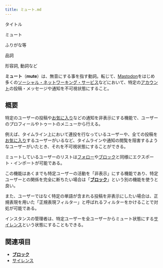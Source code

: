 ```yaml
---
title: ミュート.md
---
```

<div>

タイトル

</div>

ミュート

ふりがな等

品詞

形容詞, 動詞など

  
**ミュート**（**mute**）は、無音にする事を指す動詞。転じて、[Mastodon](/Mastodon "Mastodon")をはじめ多くの[ソーシャル・ネットワーキング・サービス](/%E3%82%BD%E3%83%BC%E3%82%B7%E3%83%A3%E3%83%AB%E3%83%BB%E3%83%8D%E3%83%83%E3%83%88%E3%83%AF%E3%83%BC%E3%82%AD%E3%83%B3%E3%82%B0%E3%83%BB%E3%82%B5%E3%83%BC%E3%83%93%E3%82%B9 "ソーシャル・ネットワーキング・サービス")などにおいて、特定の[アカウント](/%E3%83%A6%E3%83%BC%E3%82%B6%E3%83%BC "ユーザー")の投稿・メッセージや通知を不可視状態にすること。

## 概要

特定のユーザーの投稿や[お気に入り](/%E3%81%8A%E6%B0%97%E3%81%AB%E5%85%A5%E3%82%8A "お気に入り")などの通知を非表示にする機能で、ユーザーのプロフィールやトゥートのメニューから行える。

例えば、タイムライン上において連投を行なっているユーザーや、全ての投稿を[お気に入り](/%E3%81%8A%E6%B0%97%E3%81%AB%E5%85%A5%E3%82%8A "お気に入り")するユーザーがいるなど、タイムラインや通知の閲覧を阻害するようなユーザーがいたとき、それを不可視状態にすることができる。

ミュートしているユーザーのリストは[フォロー](/%E3%83%95%E3%82%A9%E3%83%AD%E3%83%BC "フォロー")や[ブロック](/%E3%83%96%E3%83%AD%E3%83%83%E3%82%AF "ブロック")と同様にエクスポート・インポートが可能である。

この機能はあくまでも特定ユーザーの活動を「非表示」にする機能であり、特定ユーザーとの関係を完全に断ちたい場合は「**[ブロック](/%E3%83%96%E3%83%AD%E3%83%83%E3%82%AF "ブロック")**」という別の機能を使うと良い。

また、ユーザーではなく特定の単語が含まれる投稿を非表示にしたい場合は、正規表現を用いた「正規表現フィルター」と呼ばれるフィルターをかけることで対処が可能である。

インスタンスの管理者は、特定ユーザーを全ユーザーからミュート状態にする[サイレンス](/%E3%82%B5%E3%82%A4%E3%83%AC%E3%83%B3%E3%82%B9 "サイレンス")という状態にすることもできる。

## 関連項目

-   **[ブロック](/%E3%83%96%E3%83%AD%E3%83%83%E3%82%AF "ブロック")**
-   [サイレンス](/%E3%82%B5%E3%82%A4%E3%83%AC%E3%83%B3%E3%82%B9 "サイレンス")
